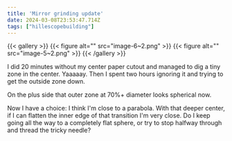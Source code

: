 ```yaml
---
title: 'Mirror grinding update'
date: 2024-03-08T23:53:47.714Z
tags: ["hillescopebuilding"]
---
```

{{< gallery >}}
{{< figure alt="" src="image-6~2.png" >}}
{{< figure alt="" src="image-5~2.png" >}}
{{< /gallery >}}

I did 20 minutes without my center paper cutout and managed to dig a tiny zone in the center. Yaaaaay. Then I spent two hours ignoring it and trying to get the outside zone down.

On the plus side that outer zone at 70%+ diameter looks spherical now. 

Now I have a choice: I think I'm close to a parabola. With that deeper center, if I can flatten the inner edge of that transition I'm very close. Do I keep going all the way to a completely flat sphere, or try to stop halfway through and thread the tricky needle?

